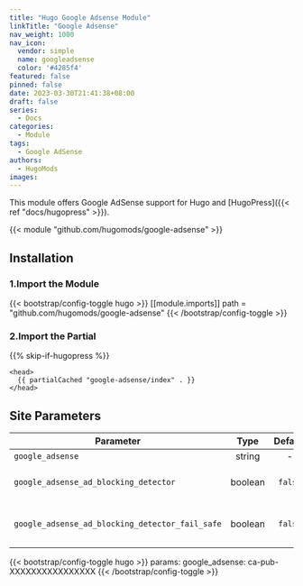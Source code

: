 ```yaml
---
title: "Hugo Google Adsense Module"
linkTitle: "Google Adsense"
nav_weight: 1000
nav_icon:
  vendor: simple
  name: googleadsense
  color: '#4285f4'
featured: false
pinned: false
date: 2023-03-30T21:41:38+08:00
draft: false
series:
  - Docs
categories:
  - Module
tags:
  - Google AdSense
authors:
  - HugoMods
images:
---
```


This module offers Google AdSense support for Hugo and [HugoPress]({{< ref "docs/hugopress" >}}).

<!--more-->

{{< module "github.com/hugomods/google-adsense" >}}

## Installation

### 1.Import the Module

{{< bootstrap/config-toggle hugo >}}
[[module.imports]]
path = "github.com/hugomods/google-adsense"
{{< /bootstrap/config-toggle >}}

### 2.Import the Partial

{{% skip-if-hugopress %}}

```go-html-template
<head>
  {{ partialCached "google-adsense/index" . }}
</head>
```

## Site Parameters

| Parameter         |  Type  | Default | Description         |
| ----------------- | :----: | :-----: | ------------------- |
| `google_adsense` | string |    -    | |
| `google_adsense_ad_blocking_detector` | boolean | `false` | When `true`, show up an ad blocking recovery message if ad blocker was detected on your site.
| `google_adsense_ad_blocking_detector_fail_safe` | boolean | `false` | When `true`, show up an blocked message in the case of `google_adsense_ad_blocking_detector` script was blocked.

{{< bootstrap/config-toggle hugo >}}
params:
  google_adsense: ca-pub-XXXXXXXXXXXXXXXX
{{< /bootstrap/config-toggle >}}
